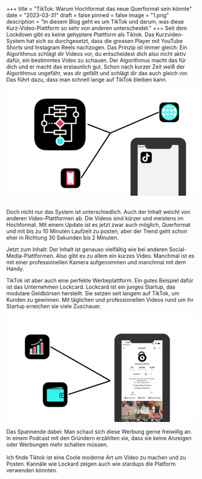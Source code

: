 +++
title = "TikTok: Warum Hochformat das neue Querformat sein könnte"
date = "2023-03-31"
draft = false
pinned = false
image = "1.png"
description = "In diesem Blog geht es um TikTok und darum, was diese Kurz-Video-Plattform so sehr von anderen unterscheidet."
+++
Seit dem Lockdown gibt es keine gehyptere Plattform als Tiktok. Das Kurzvideo-System hat sich so durchgesetzt, dass die grossen Player mit YouTube Shorts und Instagram Reels nachzogen. Das Prinzip ist immer gleich: Ein Algorithmus schlägt dir Videos vor, du entscheidest dich also nicht aktiv dafür, ein bestimmtes Video zu schauen. Der Algorithmus macht das für dich und er macht das erstaunlich gut. Schon nach kurzer Zeit weiß der Algorithmus ungefähr, was dir gefällt und schlägt dir das auch gleich vor. Das führt dazu, dass man schnell lange auf TikTok bleiben kann.

![](2.png)

\
Doch nicht nur das System ist unterschiedlich. Auch der Inhalt weicht von anderen Video-Plattformen ab. Die Videos sind kürzer und meistens im Hochformat. Mit einem Update ist es jetzt zwar auch möglich, Querformat und mit bis zu 10 Minuten Laufzeit zu posten, aber der Trend geht schon eher in Richtung 30 Sekunden bis 2 Minuten.

Jetzt zum Inhalt: Der Inhalt ist genauso vielfältig wie bei anderen Social-Media-Plattformen. Also gibt es zu allem ein kurzes Video. Manchmal ist es mit einer professionellen Kamera aufgenommen und manchmal mit dem Handy.

TikTok ist aber auch eine perfekte Werbeplattform. Ein gutes Beispiel dafür ist das Unternehmen Lockcard. Lockcard ist ein junges Startup, das modulare Geldbörsen herstellt. Sie setzen seit langem auf TikTok, um Kunden zu gewinnen. Mit täglichen und professionellen Videos rund um ihr Startup erreichen sie viele Zuschauer.

![](3.jpeg)

Das Spannende dabei: Man schaut sich diese Werbung gerne freiwillig an. In einem Podcast mit den Gründern erzählten sie, dass sie keine Anzeigen oder Werbungen mehr schalten müssen.\
\
Ich finde Tiktok ist eine Coole moderne Art um Video zu machen und zu Posten. Kannäle wie Lockard zeigen auch wie stardups die Platform verwenden könnten.